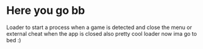 # Here you go bb
Loader to start a process when a game is detected and close the menu or external cheat when the app is closed also pretty cool loader now ima go to bed :)

